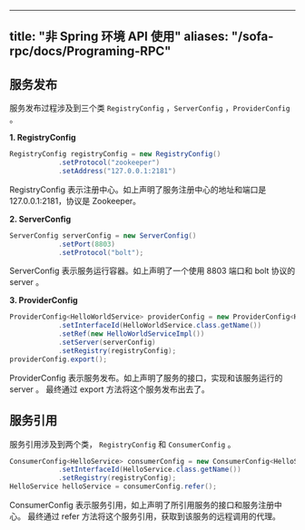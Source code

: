 
---

title: "非 Spring 环境 API 使用"
aliases: "/sofa-rpc/docs/Programing-RPC"
---

## 服务发布

  服务发布过程涉及到三个类 `RegistryConfig` ，`ServerConfig` ，`ProviderConfig` 。

**1. RegistryConfig**

```java
RegistryConfig registryConfig = new RegistryConfig()
            .setProtocol("zookeeper")
            .setAddress("127.0.0.1:2181")
```

RegistryConfig 表示注册中心。如上声明了服务注册中心的地址和端口是 127.0.0.1:2181，协议是 Zookeeper。

**2. ServerConfig**

```java
ServerConfig serverConfig = new ServerConfig()
            .setPort(8803)
            .setProtocol("bolt");
```

ServerConfig 表示服务运行容器。如上声明了一个使用 8803 端口和 bolt 协议的 server 。

**3. ProviderConfig**

```java
ProviderConfig<HelloWorldService> providerConfig = new ProviderConfig<HelloWorldService>()
            .setInterfaceId(HelloWorldService.class.getName())    
            .setRef(new HelloWorldServiceImpl())    
            .setServer(serverConfig)  
            .setRegistry(registryConfig);
providerConfig.export();
```

ProviderConfig 表示服务发布。如上声明了服务的接口，实现和该服务运行的 server 。
最终通过 export 方法将这个服务发布出去了。

## 服务引用

服务引用涉及到两个类， `RegistryConfig` 和 `ConsumerConfig` 。

```java
ConsumerConfig<HelloService> consumerConfig = new ConsumerConfig<HelloService>()
            .setInterfaceId(HelloService.class.getName())       
            .setRegistry(registryConfig);
HelloService helloService = consumerConfig.refer();
```

ConsumerConfig 表示服务引用，如上声明了所引用服务的接口和服务注册中心。
最终通过 refer 方法将这个服务引用，获取到该服务的远程调用的代理。
